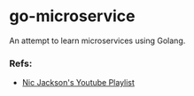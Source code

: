 # go-microservice
An attempt to learn microservices using Golang. 

### Refs:
- [Nic Jackson's Youtube Playlist](https://www.youtube.com/playlist?list=PLmD8u-IFdreyh6EUfevBcbiuCKzFk0EW_)

